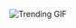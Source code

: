 ![Trending GIF](https://media4.giphy.com/media/v1.Y2lkPThiYjIxNzcyZ2d3Mm50YWxxNXY5NmNkN2c0MThqczVkdGt1Y3B1OHM1ZnF3Nzd5ZSZlcD12MV9naWZzX3NlYXJjaCZjdD1n/rplvK3z0IzLqBxVJWk/giphy.gif)
